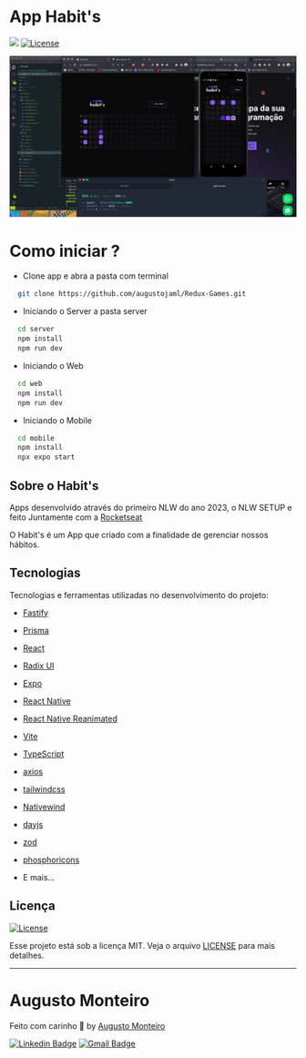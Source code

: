 # App Habit's

  <p>
    <img src="https://img.shields.io/badge/made%20by-AUGUSTO%20MONTEIRO-6E40C9?style=flat-square">
    <a href="https://opensource.org/licenses/MIT">
      <img alt="License" src="https://img.shields.io/badge/license-MIT-6E40C9?style=flat-square">
    </a>
  </p>

  <p align="center">
    <img alt="image" src="image.png"/>
  </p>

# Como iniciar ?

- Clone app e abra a pasta com terminal

```bash
  git clone https://github.com/augustojaml/Redux-Games.git
```

- Iniciando o Server a pasta server

```bash
  cd server
  npm install
  npm run dev
```

- Iniciando o Web

```bash
  cd web
  npm install
  npm run dev
```

- Iniciando o Mobile

```bash
  cd mobile
  npm install
  npx expo start
```

## Sobre o Habit's

Apps desenvolvido através do primeiro NLW do ano 2023, o NLW SETUP e feito Juntamente com a [Rocketseat](https://www.rocketseat.com.br/)

O Habit's é um App que criado com a finalidade de gerenciar nossos hábitos.
<br>

## Tecnologias

Tecnologias e ferramentas utilizadas no desenvolvimento do projeto:

- [Fastify](https://www.fastify.io/docs/latest/)
- [Prisma](https://www.prisma.io/docs)
- [React](https://pt-br.reactjs.org/)
- [Radix UI](https://www.radix-ui.com/)
- [Expo](https://docs.expo.dev/)
- [React Native](https://reactnative.dev/)
- [React Native Reanimated](https://docs.swmansion.com/react-native-reanimated/)

- [Vite](https://vitejs.dev/)
- [TypeScript](https://www.typescriptlang.org/)
- [axios](https://github.com/axios/axios)
- [tailwindcss](https://tailwindcss.com/)
- [Nativewind](https://www.nativewind.dev/)
- [dayjs](https://day.js.org/)
- [zod](https://github.com/colinhacks/zod)
- [phosphoricons](https://phosphoricons.com/)
- E mais...

## Licença

<a href="https://opensource.org/licenses/MIT">
    <img alt="License" src="https://img.shields.io/badge/license-MIT-6E40C9?style=flat-square">
</a>

<br>

Esse projeto está sob a licença MIT. Veja o arquivo [LICENSE](/LICENSE) para mais detalhes.

---

# Augusto Monteiro

Feito com carinho :purple_heart: by [Augusto Monteiro](https://github.com/augustojaml)

[![Linkedin Badge](https://img.shields.io/badge/-Augusto%20Monteiro-6E40C9?style=flat-square&logo=Linkedin&logoColor=white&link=https://www.linkedin.com/in/augustojaml)](https://www.linkedin.com/in/augustojaml)
[![Gmail Badge](https://img.shields.io/badge/-jamonteirolima@gmail.com-6E40C9?style=flat-square&logo=Gmail&logoColor=white&link=mailto:jamonteirolima@gmail.com)](mailto:jamonteirolima@gmail.com)
